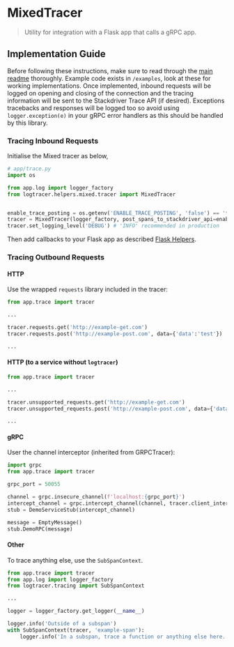 # MixedTracer
>Utility for integration with a Flask app that calls a gRPC app.

## Implementation Guide
Before following these instructions, make sure to read through the [main readme](../../../README.md) thoroughly.
Example code exists in `/examples`, look at these for working implementations.
Once implemented, inbound requests will be logged on opening and closing of the connection and the tracing information will be sent to the Stackdriver Trace API (if desired).
Exceptions tracebacks and responses will be logged too so avoid using `logger.exception(e)` in your gRPC error handlers as this should be handled by this library.

### Tracing Inbound Requests
Initialise the Mixed tracer as below, 
```python
# app/trace.py
import os

from app.log import logger_factory
from logtracer.helpers.mixed.tracer import MixedTracer


enable_trace_posting = os.getenv('ENABLE_TRACE_POSTING', 'false') == 'true'
tracer = MixedTracer(logger_factory, post_spans_to_stackdriver_api=enable_trace_posting)
tracer.set_logging_level('DEBUG') # 'INFO' recommended in production
``` 
Then add callbacks to your Flask app as described [Flask Helpers](../flask).

### Tracing Outbound Requests
#### HTTP
Use the wrapped `requests` library included in the tracer:
```python
from app.trace import tracer

...

tracer.requests.get('http://example-get.com')
tracer.requests.post('http://example-post.com', data={'data':'test'})

...
```

#### HTTP (to a service without `logtracer`)

```python
from app.trace import tracer

...

tracer.unsupported_requests.get('http://example-get.com')
tracer.unsupported_requests.post('http://example-post.com', data={'data':'test'})

...
```


#### gRPC
User the channel interceptor (inherited from GRPCTracer):
```python
import grpc
from app.trace import tracer

grpc_port = 50055

channel = grpc.insecure_channel(f'localhost:{grpc_port}')
intercept_channel = grpc.intercept_channel(channel, tracer.client_interceptor())
stub = DemoServiceStub(intercept_channel)

message = EmptyMessage()
stub.DemoRPC(message)
```

#### Other
To trace anything else, use the `SubSpanContext`.
```python
from app.trace import tracer
from app.log import logger_factory
from logtracer.tracing import SubSpanContext

...

logger = logger_factory.get_logger(__name__)

logger.info('Outside of a subspan')
with SubSpanContext(tracer, 'example-span'):
    logger.info('In a subspan, trace a function or anything else here.')

```
